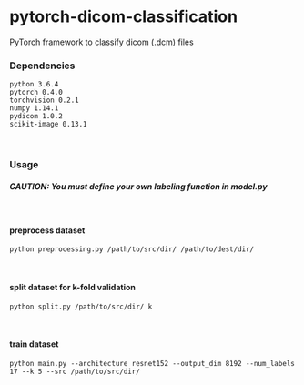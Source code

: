 # pytorch-dicom-classification
PyTorch framework to classify dicom (.dcm) files 
<br>

### Dependencies
```
python 3.6.4
pytorch 0.4.0
torchvision 0.2.1
numpy 1.14.1
pydicom 1.0.2
scikit-image 0.13.1
```
<br>


### Usage
##### CAUTION: You must define your own labeling function in model.py
<br>

#### preprocess dataset
```
python preprocessing.py /path/to/src/dir/ /path/to/dest/dir/
```
<br>

#### split dataset for k-fold validation
```
python split.py /path/to/src/dir/ k
```
<br>

#### train dataset
```
python main.py --architecture resnet152 --output_dim 8192 --num_labels 17 --k 5 --src /path/to/src/dir/
```
<br>
